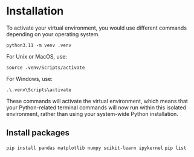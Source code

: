 # Installation

To activate your virtual environment, you would use different commands depending on your operating system.

`python3.11 -m venv .venv`

For Unix or MacOS, use:

`source .venv/Scripts/activate`

For Windows, use:

`.\.venv\Scripts\activate`

These commands will activate the virtual environment, which means that your Python-related terminal commands will now run within this isolated environment, rather than using your system-wide Python installation.

## Install packages

`pip install pandas matplotlib numpy scikit-learn ipykernel`
`pip list`